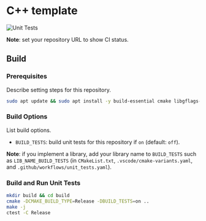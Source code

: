 # C++ template

![Unit Tests](https://github.com/dbgroup-nagoya-u/template-cpp/workflows/Unit%20Tests/badge.svg?branch=main)

**Note**: set your repository URL to show CI status.

## Build

### Prerequisites

Describe setting steps for this repository.

```bash
sudo apt update && sudo apt install -y build-essential cmake libgflags-dev
```

### Build Options

List build options.

- `BUILD_TESTS`: build unit tests for this repository if `on` (default: `off`).

**Note**: if you implement a library, add your library name to `BUILD_TESTS` such as `LIB_NAME_BUILD_TESTS` (in `CMakeList.txt`, `.vscode/cmake-variants.yaml`, and `.github/workflows/unit_tests.yaml`).

### Build and Run Unit Tests

```bash
mkdir build && cd build
cmake -DCMAKE_BUILD_TYPE=Release -DBUILD_TESTS=on ..
make -j
ctest -C Release
```

